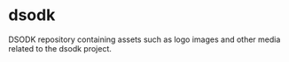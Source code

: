 # dsodk
DSODK repository containing assets such as logo images and other media related to the dsodk project.

